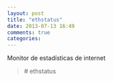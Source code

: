 ```yaml
---
layout: post
title: "ethstatus"
date: 2013-07-13 16:49
comments: true
categories: 
---
```

Monitor de estadísticas de internet

>\# ethstatus

